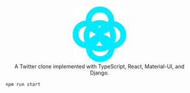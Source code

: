 <p align="center">
    <img alt="react-router" src="logo.svg" width="144"> <br/>
    A Twitter clone implemented with TypeScript, React, Material-UI, and Django.
</p>

```
npm run start
```
